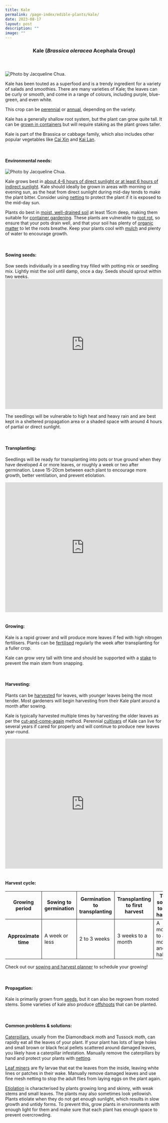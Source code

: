 ```yaml
---
title: Kale
permalink: /page-index/edible-plants/kale/
date: 2023-08-17
layout: post
description: ""
image: ""
---
```

<header>
	<h3>Kale (<em>Brassica oleracea</em> Acephala Group)</h3>
</header>

<section>
	<img title="Photo by Jacqueline Chua." src="/images/Plants/Kale_JacChua%20(3).jpg">
	<p>Kale has been touted as a superfood and is a trendy ingredient for a variety of salads and smoothies. There are many varieties of Kale; the leaves can be curly or smooth, and come in a range of colours, including purple, blue-green, and even white.</p>
	<p>This crop can be <a href="/learn-more-about-gardening/glossary/#p">perennial</a> or <a href="learn-more-about-gardening/glossary/#a">annual</a>, depending on the variety.</p>
	<p>Kale has a generally shallow root system, but the plant can grow quite tall. It can be <a href="/page-index/horticulture-techniques/planting-in-containers">grown in containers</a> but will require staking as the plant grows taller.</p>
	<p>Kale is part of the Brassica or cabbage family, which also includes other popular vegetables like <a href="/page-index/edible-plants/cai-xin">Cai Xin</a> and <a href="/page-index/edible-plants/kai-lan">Kai Lan</a>.</p>
	<br>
</section>

<section>
	<h4>Environmental needs:</h4>
		<img title="Photo by Jacqueline Chua." src="/images/Plants/Kale_JacChua%20(1).jpg">
		<p>Kale grows best in <a href="/page-index/horticulture-techniques/gauging-light">about 4-6 hours of direct sunlight or at least 6 hours of indirect sunlight</a>. Kale should ideally be grown in areas with morning or evening sun, as the heat from direct sunlight during mid-day tends to make the plant bitter. Consider using <a href="/page-index/hardscapes/netting">netting</a> to protect the plant if it is exposed to the mid-day sun.</p>
	<p>Plants do best in <a href="/page-index/horticulture-techniques/soil">moist, well-drained soil</a> at least 15cm deep, making them suitable for <a href="/page-index/horticulture-techniques/planting-in-containers">container gardening</a>. These plants are vulnerable to <a href="/page-index/plant-problems/root-rot">root rot</a>, so ensure that your pots drain well, and that your soil has plenty of <a href="/page-index/horticulture-techniques/soil-amendments">organic matter</a> to let the roots breathe. Keep your plants cool with <a href="/page-index/horticulture-techniques/mulching">mulch</a> and plenty of water to encourage growth.</p>
	<br>
</section>

<section>
  <h4>Sowing seeds:</h4>
	<p>Sow seeds individually in a seedling tray filled with potting mix or seedling mix. Lightly mist the soil until damp, once a day. Seeds should sprout within two weeks.
	<iframe width="100%" height="415" src="https://www.youtube.com/embed/x7J87wY7U6s" title="YouTube video player" frameborder="0" allow="accelerometer; autoplay; clipboard-write; encrypted-media; gyroscope; picture-in-picture; web-share" allowfullscreen=""></iframe>	<br>
	</p><p>The seedlings will be vulnerable to high heat and heavy rain and are best kept in a sheltered propagation area or a shaded space with around 4 hours of partial or direct sunlight.</p>
	<br>
</section>

<section>
	<h4>Transplanting:</h4>
	<p>Seedlings will be ready for transplanting into pots or true ground when they have developed 4 or more leaves, or roughly a week or two after germination. Leave 15-20cm between each plant to encourage more growth, better ventilation, and prevent etiolation.</p>
	<iframe allowfullscreen="" allow="accelerometer; autoplay; clipboard-write; encrypted-media; gyroscope; picture-in-picture; web-share" frameborder="0" title="YouTube video player" src="https://www.youtube.com/embed/lItBHYjyrKg" height="415" width="100%"></iframe><br>
	<br>
</section>
	
<section>
	<h4>Growing:</h4>
	<p>Kale is a rapid grower and will produce more leaves if fed with high nitrogen fertilisers. Plants can be <a href="/page-index/horticulture-techniques/fertilising">fertilised</a> regularly the week after transplanting for a fuller crop.</p>
	<p>Kale can grow very tall with time and should be supported with a <a href="/page-index/hardscapes/staking">stake</a> to prevent the main stem from snapping.</p>
	<br>
</section>

<section>
	<h4>Harvesting:</h4>
	<p>Plants can be <a href="/page-index/horticulture-techniques/harvesting-hygiene">harvested</a> for leaves, with younger leaves being the most tender. Most gardeners will begin harvesting from their Kale plant around a month after sowing.</p>
	<p>Kale is typically harvested multiple times by harvesting the older leaves as per the 
<a href="/page-index/horticulture-techniques/cut-and-come-again/">cut-and-come-again</a> method. Perennial <a href="/learn-more-about-gardening/glossary/#c">cultivars</a> of Kale can live for several years if cared for properly and will continue to produce new leaves year-round.</p>
		<iframe allowfullscreen="" allow="accelerometer; autoplay; clipboard-write; encrypted-media; gyroscope; picture-in-picture; web-share" frameborder="0" title="YouTube video player" src="https://www.youtube.com/embed/f_Uoug7ZSeg" height="415" width="100%"></iframe><br>
	<br>
</section>

<section>
	<h4>Harvest cycle:</h4>
	<table>
		<thead>
			<tr>
				<th style="border-bottom:0px; border-right:solid 1px;">Growing period</th>
				<th style="border-bottom:0px; border-right:solid 1px;">Sowing to germination</th>
				<th style="border-bottom:0px; border-right:solid 1px;">Germination to transplanting</th>
				<th style="border-bottom:0px; border-right:solid 1px;">Transplanting to first harvest</th>
				<th style="border-bottom:0px; border-left:solid 1px;">Total sowing to first harvest</th>
			</tr>
		</thead>
		<tbody>
			<tr>
				<th style="border-right:solid 1px;">Approximate time</th>
				<td style="border-right:solid 1px;">A week or less</td>
				<td style="border-right:solid 1px;">2 to 3 weeks</td>
				<td style="border-right:solid 1px;">3 weeks to a month</td>
				<td style="border-left:solid 1px;">A month to a month and a half</td>
			</tr>
		</tbody>
	</table>
	<p>Check out our&nbsp;<a href="/digital-tools/sowing-planner/">sowing and harvest planner</a>&nbsp;to schedule your growing!</p> 
	<br> 
</section>

<section>
	<h4>Propagation:</h4>
	<p>Kale is primarily grown from <a href="/page-index/horticulture-techniques/propagating-by-seed">seeds</a>, but it can also be regrown from rooted stems. Some varieties of kale also produce <a href="/page-index/horticulture-techniques/propagating-by-division">offshoots</a> that can be planted.</p>
	<br>
</section>

<section>
	<h4>Common problems &amp; solutions:</h4>
	<p><a href="/page-index/pests/caterpillars">Caterpillars</a>, usually from the Diamondback moth and Tussock moth, can rapidly eat all the leaves of your plant. If your plant has lots of large holes and small brown or black fecal pellets scattered around damaged leaves, you likely have a caterpillar infestation. Manually remove the caterpillars by hand and protect your plants with <a href="/page-index/hardscapes/netting">netting</a>.</p>
	<p><a href="/page-index/pests/leaf-miner">Leaf miners</a> are fly larvae that eat the leaves from the inside, leaving white lines or patches in their wake. Manually remove damaged leaves and use fine mesh netting to stop the adult flies from laying eggs on the plant again.</p>
	<p><a href="/page-index/plant-problems/etiolation">Etiolation</a> is characterised by plants growing long and skinny, with weak stems and small leaves. The plants may also sometimes look yellowish. Plants etiolate when they do not get enough sunlight, which results in slow growth and untidy forms. To prevent this, grow plants in environments with enough light for them and make sure that each plant has enough space to prevent overcrowding.</p>
	<br>
</section>